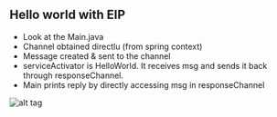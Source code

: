 ## Hello world with EIP

* Look at the Main.java
* Channel obtained directlu (from spring context) 
* Message created & sent to the channel
* serviceActivator is HelloWorld. It receives msg and sends it back through responseChannel. 
* Main prints reply by directly accessing msg in responseChannel

![alt tag](https://github.com/bozanarh/spring_integration_patterns/hello/eip_diagram.jpeg)


